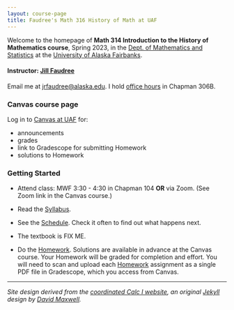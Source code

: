 ```yaml
---
layout: course-page
title: Faudree's Math 316 History of Math at UAF
---
```


Welcome to the homepage of **Math 314 Introduction to the History of Mathematics course**, Spring 2023, in the [Dept. of Mathematics and Statistics](http://www.uaf.edu/dms/) at the [University of Alaska Fairbanks](http://www.uaf.edu/).

#### Instructor:  [Jill Faudree](http://jrfaudree.github.io/)

Email me at [jrfaudree@alaska.edu](mailto:jrfaudree@alaska.edu).  I hold [office hours](http://jrfaudree.github.io/OffHrs.htm) in Chapman 306B.

### Canvas course page

Log in to [Canvas at UAF](https://canvas.alaska.edu/courses) for:

  * announcements
  * grades
  * link to Gradescope for submitting Homework
  * solutions to Homework

### Getting Started

* Attend class: MWF 3:30 - 4:30 in Chapman 104 **OR** via Zoom. (See Zoom link in the Canvas course.)

* Read the [Syllabus](assets/general/syllabus.pdf).

* See the [Schedule](assets/general/schedule.pdf).  Check it often to find out what happens next.

* The textbook is FIX ME.

* Do the [Homework](homework.html).  Solutions are available in advance at the Canvas course. Your Homework will be graded for completion and effort.  You will need to scan and upload each [Homework](homework.html) assignment as a single PDF file in Gradescope, which you access from Canvas.


---
_Site design derived from the [coordinated Calc I website](https://uaf-math251.github.io/), an original [Jekyll](https://jekyllrb.com/) design by [David Maxwell](https://damaxwell.github.io/)._


